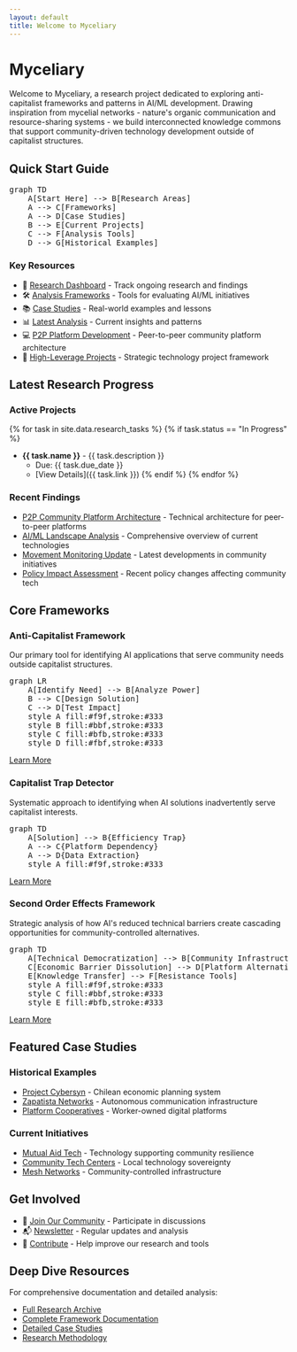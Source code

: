 ```yaml
---
layout: default
title: Welcome to Myceliary
---
```


# Myceliary

Welcome to Myceliary, a research project dedicated to exploring anti-capitalist frameworks and patterns in AI/ML development. Drawing inspiration from mycelial networks - nature's organic communication and resource-sharing systems - we build interconnected knowledge commons that support community-driven technology development outside of capitalist structures.

## Quick Start Guide

<pre class="mermaid">
graph TD
    A[Start Here] --> B[Research Areas]
    A --> C[Frameworks]
    A --> D[Case Studies]
    B --> E[Current Projects]
    C --> F[Analysis Tools]
    D --> G[Historical Examples]
</pre>

### Key Resources
- 🔬 [Research Dashboard](research/) - Track ongoing research and findings
- 🛠️ [Analysis Frameworks](frameworks/) - Tools for evaluating AI/ML initiatives
- 📚 [Case Studies](research/#case-studies) - Real-world examples and lessons
- 📊 [Latest Analysis](analysis/) - Current insights and patterns
- 💻 [P2P Platform Development](p2p_platform/) - Peer-to-peer community platform architecture
- 🚀 [High-Leverage Projects](projects/) - Strategic technology project framework

## Latest Research Progress

### Active Projects
{% for task in site.data.research_tasks %}
{% if task.status == "In Progress" %}
- **{{ task.name }}** - {{ task.description }}
  - Due: {{ task.due_date }}
  - [View Details]({{ task.link }})
{% endif %}
{% endfor %}

### Recent Findings
- [P2P Community Platform Architecture](https://github.com/jwynia/myceliary/blob/main/context-network/analysis/findings/p2p_community_platform_architecture.md) - Technical architecture for peer-to-peer platforms
- [AI/ML Landscape Analysis](https://github.com/jwynia/myceliary/blob/main/context-network/analysis/findings/ai_ml_landscape_analysis.md) - Comprehensive overview of current technologies
- [Movement Monitoring Update](https://github.com/jwynia/myceliary/blob/main/context-network/analysis/findings/movement_monitoring_analysis.md) - Latest developments in community initiatives
- [Policy Impact Assessment](https://github.com/jwynia/myceliary/blob/main/context-network/analysis/findings/policy_monitoring_analysis.md) - Recent policy changes affecting community tech

## Core Frameworks

### Anti-Capitalist Framework
Our primary tool for identifying AI applications that serve community needs outside capitalist structures.

<pre class="mermaid">
graph LR
    A[Identify Need] --> B[Analyze Power]
    B --> C[Design Solution]
    C --> D[Test Impact]
    style A fill:#f9f,stroke:#333
    style B fill:#bbf,stroke:#333
    style C fill:#bfb,stroke:#333
    style D fill:#fbf,stroke:#333
</pre>

[Learn More](frameworks/#anti-capitalist-ai-applications-framework)

### Capitalist Trap Detector
Systematic approach to identifying when AI solutions inadvertently serve capitalist interests.

<pre class="mermaid">
graph TD
    A[Solution] --> B{Efficiency Trap}
    A --> C{Platform Dependency}
    A --> D{Data Extraction}
    style A fill:#f9f,stroke:#333
</pre>

[Learn More](frameworks/#capitalist-trap-detector-framework)

### Second Order Effects Framework
Strategic analysis of how AI's reduced technical barriers create cascading opportunities for community-controlled alternatives.

<pre class="mermaid">
graph TD
    A[Technical Democratization] --> B[Community Infrastructure]
    C[Economic Barrier Dissolution] --> D[Platform Alternatives]
    E[Knowledge Transfer] --> F[Resistance Tools]
    style A fill:#f9f,stroke:#333
    style C fill:#bbf,stroke:#333
    style E fill:#bfb,stroke:#333
</pre>

[Learn More](frameworks/#second-order-effects-framework)

## Featured Case Studies

### Historical Examples
- [Project Cybersyn](https://github.com/jwynia/myceliary/blob/main/context-network/analysis/findings/case_studies/project_cybersyn.md) - Chilean economic planning system
- [Zapatista Networks](https://github.com/jwynia/myceliary/blob/main/context-network/analysis/findings/case_studies/zapatista_networks.md) - Autonomous communication infrastructure
- [Platform Cooperatives](https://github.com/jwynia/myceliary/blob/main/context-network/analysis/findings/case_studies/platform_coops.md) - Worker-owned digital platforms

### Current Initiatives
- [Mutual Aid Tech](https://github.com/jwynia/myceliary/blob/main/context-network/analysis/findings/case_studies/mutual_aid_tech.md) - Technology supporting community resilience
- [Community Tech Centers](https://github.com/jwynia/myceliary/blob/main/context-network/analysis/findings/case_studies/community_tech_centers.md) - Local technology sovereignty
- [Mesh Networks](https://github.com/jwynia/myceliary/blob/main/context-network/analysis/findings/case_studies/mesh_networks.md) - Community-controlled infrastructure

## Get Involved

- 📱 [Join Our Community](https://github.com/jwynia/myceliary/discussions) - Participate in discussions
- 📬 [Newsletter](https://myceliary.substack.com/) - Regular updates and analysis
- 🤝 [Contribute](https://github.com/jwynia/myceliary) - Help improve our research and tools

## Deep Dive Resources

For comprehensive documentation and detailed analysis:
- [Full Research Archive](https://github.com/jwynia/myceliary/blob/main/context-network/research_tasks/research_tasks_index.md)
- [Complete Framework Documentation](https://github.com/jwynia/myceliary/blob/main/context-network/analysis/frameworks/)
- [Detailed Case Studies](https://github.com/jwynia/myceliary/blob/main/context-network/analysis/findings/case_studies/)
- [Research Methodology](https://github.com/jwynia/myceliary/blob/main/context-network/processes/research.md)
